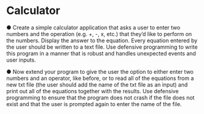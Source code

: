 # Calculator

● Create a simple calculator application that asks a user to enter two numbers and the operation (e.g. +, -, x, etc.) that they’d like to perform on the numbers. Display the answer to the equation. Every equation entered by the user should be written to a text file. Use defensive programming to write this program in a manner that is robust and handles unexpected events and user inputs.
 
● Now extend your program to give the user the option to either enter two numbers and an operator, like before, or to read all of the equations from a new txt file (the user should add the name of the txt file as an input) and print out all of the equations together with the results. Use defensive programming to ensure that the program does not crash if the file does not exist and that the user is prompted again to enter the name of the file.
